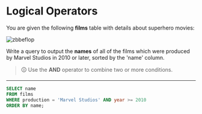 # Logical Operators
You are given the following **films** table with details about superhero movies: 

![zbbeflop](https://user-images.githubusercontent.com/94882786/165154960-802f8f0d-9718-40a5-b6f5-f55aa3ef7c35.jpg)

Write a query to output the **names** of all of the films which were produced by Marvel Studios in 2010 or later, sorted by the 'name' column.

>🛈 Use the **AND** operator to combine two or more conditions.

---

```sql
SELECT name 
FROM films 
WHERE production = 'Marvel Studios' AND year >= 2010 
ORDER BY name;
```
